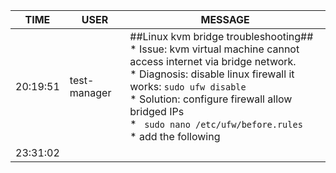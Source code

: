 TIME | USER | MESSAGE
--- | --- | ---
20:19:51 | test-manager | ##Linux kvm bridge troubleshooting##<br/>* Issue: kvm virtual machine cannot access internet via bridge network.<br/>* Diagnosis: disable linux firewall it works: `sudo ufw disable`<br/>* Solution: configure firewall allow bridged IPs<br/>	* ` sudo nano /etc/ufw/before.rules`<br/>	* add the following
23:31:02 | | 
